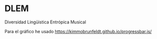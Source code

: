# DLEM
Diversidad Lingüistica Entrópica Musical

Para el gráfico he usado https://kimmobrunfeldt.github.io/progressbar.js/
